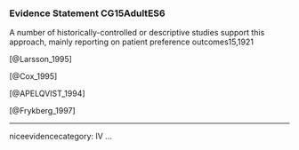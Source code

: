### Evidence Statement CG15AdultES6
A number of historically-controlled or descriptive studies support this approach, mainly reporting on patient preference outcomes15,1921

[@Larsson_1995]

[@Cox_1995]

[@APELQVIST_1994]

[@Frykberg_1997]

---
niceevidencecategory: IV
...



